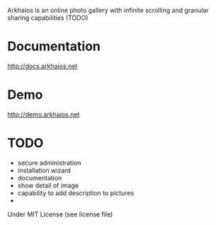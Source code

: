 Arkhaios is an online photo gallery with infinite scrolling and granular sharing capabilities (TODO)


Documentation
=============

http://docs.arkhaios.net


Demo
====

http://demo.arkhaios.net


TODO
====
- secure administration
- installation wizard
- documentation
- show detail of image
- capability to add description to pictures
-



Under MIT License (see license file)